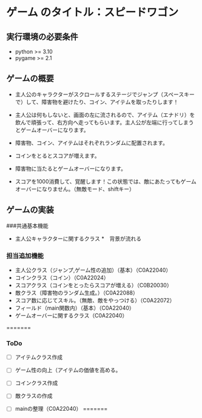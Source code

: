 # ゲーム のタイトル：スピードワゴン
## 実行環境の必要条件
* python >= 3.10
* pygame >= 2.1

## ゲームの概要
* 主人公のキャラクターがスクロールするステージでジャンプ（スペースキーで）して、障害物を避けたり、コイン、アイテムを取ったりします！

* 主人公は何もしないと、画面の左に流されるので、アイテム（エナドリ）を飲んで頑張って、右方向へ走ってもらいます。主人公が左端に行ってしまうとゲームオーバーになります。
  
* 障害物、コイン、アイテムはそれぞれランダムに配置されます。
* コインをとるとスコアが増えます。
* 障害物に当たるとゲームオーバーになります。
* スコアを1000消費して、覚醒します！この状態では、敵にあたってもゲームオーバーになりません。（無敵モード、shiftキー）


## ゲームの実装

###共通基本機能
* 主人公キャラクターに関するクラス
*　背景が流れる

### 担当追加機能

* 主人公クラス（ジャンプ,ゲーム性の追加）（基本）（C0A22040）
* コインクラス（コイン）（C0A22024）
* スコアクラス（コインをとったらスコアが増える）（C0B20030）
* 敵クラス（障害物のランダム生成。）（C0A22088）
* スコア数に応じてスキル。（無敵、敵をやっつける）（C0A22072）
* フィールド（main関数内）（基本）（C0A22040）
* ゲームオーバーに関するクラス（C0A22040）

=======
### ToDo
- [ ] アイテムクラス作成
- [ ] ゲーム性の向上（アイテムの価値を高める。
- [ ] コインクラス作成
- [ ] 敵クラスの作成
- [ ] mainの整理（C0A22040）
=======

